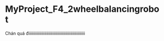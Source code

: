 # MyProject_F4_2wheelbalancingrobot




Chán quá điiiiiiiiiiiiiiiiiiiiiiiiiiiiiiiiiiiiiiiiiiiiiiiiiiiiii
